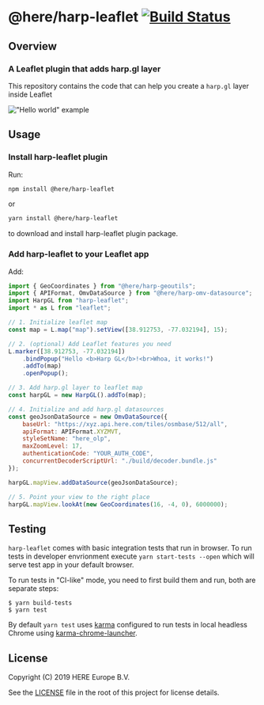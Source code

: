 # @here/harp-leaflet [![Build Status](https://travis-ci.com/heremaps/harp-leaflet.svg?branch=master)](https://travis-ci.com/heremaps/harp-leaflet)

## Overview

### A Leaflet plugin that adds harp.gl layer

This repository contains the code that can help you create a `harp.gl` layer inside Leaflet

!["Hello world" example](docs/example.png)

## Usage

### Install harp-leaflet plugin

Run:

```sh
npm install @here/harp-leaflet
```

or

```sh
yarn install @here/harp-leaflet
```

to download and install harp-leaflet plugin package.

### Add harp-leaflet to your Leaflet app

Add:

```js
import { GeoCoordinates } from "@here/harp-geoutils";
import { APIFormat, OmvDataSource } from "@here/harp-omv-datasource";
import HarpGL from "harp-leaflet";
import * as L from "leaflet";

// 1. Initialize leaflet map
const map = L.map("map").setView([38.912753, -77.032194], 15);

// 2. (optional) Add Leaflet features you need
L.marker([38.912753, -77.032194])
    .bindPopup("Hello <b>Harp GL</b>!<br>Whoa, it works!")
    .addTo(map)
    .openPopup();

// 3. Add harp.gl layer to leaflet map
const harpGL = new HarpGL().addTo(map);

// 4. Initialize and add harp.gl datasources
const geoJsonDataSource = new OmvDataSource({
    baseUrl: "https://xyz.api.here.com/tiles/osmbase/512/all",
    apiFormat: APIFormat.XYZMVT,
    styleSetName: "here_olp",
    maxZoomLevel: 17,
    authenticationCode: "YOUR_AUTH_CODE",
    concurrentDecoderScriptUrl: "./build/decoder.bundle.js"
});

harpGL.mapView.addDataSource(geoJsonDataSource);

// 5. Point your view to the right place
harpGL.mapView.lookAt(new GeoCoordinates(16, -4, 0), 6000000);
```

## Testing

`harp-leaflet` comes with basic integration tests that run in browser. To run tests in developer
envrionment execute `yarn start-tests --open` which will serve test app in your default browser.

To run tests in "CI-like" mode, you need to first build them and run, both are separate steps:

```
$ yarn build-tests
$ yarn test
```

By default `yarn test` uses [karma](https://github.com/karma-runner/karma) configured to run tests in local headless Chrome using [karma-chrome-launcher](https://github.com/karma-runner/karma-chrome-launcher).

## License

Copyright (C) 2019 HERE Europe B.V.

See the [LICENSE](./LICENSE) file in the root of this project for license details.
